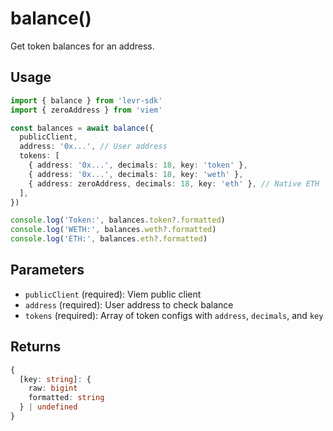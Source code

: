 # balance()

Get token balances for an address.

## Usage

```typescript
import { balance } from 'levr-sdk'
import { zeroAddress } from 'viem'

const balances = await balance({
  publicClient,
  address: '0x...', // User address
  tokens: [
    { address: '0x...', decimals: 18, key: 'token' },
    { address: '0x...', decimals: 18, key: 'weth' },
    { address: zeroAddress, decimals: 18, key: 'eth' }, // Native ETH
  ],
})

console.log('Token:', balances.token?.formatted)
console.log('WETH:', balances.weth?.formatted)
console.log('ETH:', balances.eth?.formatted)
```

## Parameters

- `publicClient` (required): Viem public client
- `address` (required): User address to check balance
- `tokens` (required): Array of token configs with `address`, `decimals`, and `key`

## Returns

```typescript
{
  [key: string]: {
    raw: bigint
    formatted: string
  } | undefined
}
```
